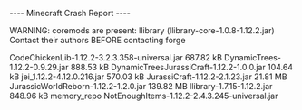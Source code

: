 
---- Minecraft Crash Report ----

WARNING: coremods are present:
  llibrary (llibrary-core-1.0.8-1.12.2.jar)
Contact their authors BEFORE contacting forge

 CodeChickenLib-1.12.2-3.2.3.358-universal.jar
687.82 kB
DynamicTrees-1.12.2-0.9.29.jar
888.53 kB
DynamicTreesJurassiCraft-1.12.2-1.0.0.jar
104.64 kB
jei_1.12.2-4.12.0.216.jar
570.03 kB
JurassiCraft-1.12.2-2.1.23.jar
21.81 MB
JurassicWorldReborn-1.12.2-1.2.0.jar
139.82 MB
llibrary-1.7.15-1.12.2.jar
848.96 kB
memory_repo
NotEnoughItems-1.12.2-2.4.3.245-universal.jar
